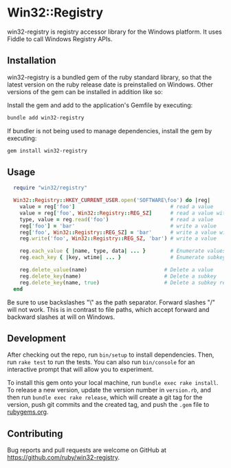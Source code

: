# Win32::Registry

win32-registry is registry accessor library for the Windows platform.
It uses Fiddle to call Windows Registry APIs.

## Installation

win32-registry is a bundled gem of the ruby standard library, so that the latest version on the ruby release date is preinstalled on Windows.
Other versions of the gem can be installed in addition like so:

Install the gem and add to the application's Gemfile by executing:

  ```bash
  bundle add win32-registry
  ```

If bundler is not being used to manage dependencies, install the gem by executing:

  ```bash
  gem install win32-registry
  ```

## Usage

```ruby
  require "win32/registry"

  Win32::Registry::HKEY_CURRENT_USER.open('SOFTWARE\foo') do |reg|
    value = reg['foo']                               # read a value
    value = reg['foo', Win32::Registry::REG_SZ]      # read a value with type
    type, value = reg.read('foo')                    # read a value
    reg['foo'] = 'bar'                               # write a value
    reg['foo', Win32::Registry::REG_SZ] = 'bar'      # write a value with type
    reg.write('foo', Win32::Registry::REG_SZ, 'bar') # write a value

    reg.each_value { |name, type, data| ... }        # Enumerate values
    reg.each_key { |key, wtime| ... }                # Enumerate subkeys

    reg.delete_value(name)                         # Delete a value
    reg.delete_key(name)                           # Delete a subkey
    reg.delete_key(name, true)                     # Delete a subkey recursively
  end
```

Be sure to use backslashes "\\" as the path separator. Forward slashes "/" will not work.
This is in contrast to file paths, which accept forward and backward slashes at will on Windows.

## Development

After checking out the repo, run `bin/setup` to install dependencies. Then, run `rake test` to run the tests. You can also run `bin/console` for an interactive prompt that will allow you to experiment.

To install this gem onto your local machine, run `bundle exec rake install`. To release a new version, update the version number in `version.rb`, and then run `bundle exec rake release`, which will create a git tag for the version, push git commits and the created tag, and push the `.gem` file to [rubygems.org](https://rubygems.org).

## Contributing

Bug reports and pull requests are welcome on GitHub at https://github.com/ruby/win32-registry.
